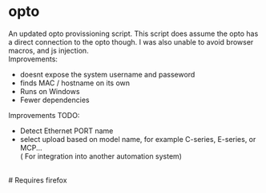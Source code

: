 # opto
An updated opto provissioning script.
This script does assume the opto has a direct connection to the opto  though. I was also unable to avoid browser macros, and js injection.
<br>Improvements:<br>
<ul>
  <li>doesnt expose the system username and passeword</li>
  <li>finds MAC / hostname on its own</li>
  <li>Runs on Windows</li>
  <li>Fewer dependencies</li>
</ul>


Improvements TODO:
<ul>
   <li>Detect Ethernet PORT name</li>
   <li>select upload based on model name, for example C-series, E-series, or MCP...<br>
      ( For integration into another automation system) <br></li>

</ul>

<br>
# Requires firefox
<br>
